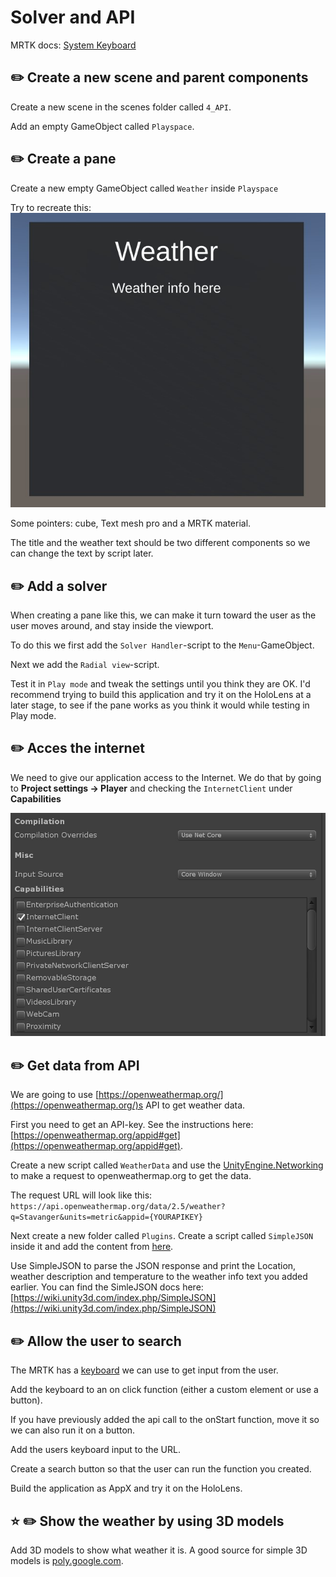 # Solver and API

MRTK docs: [System Keyboard](https://github.com/Microsoft/MixedRealityToolkit-Unity/blob/mrtk_release/Documentation/README_SystemKeyboard.md)

## ✏️ Create a new scene and parent components
Create a new scene in the scenes folder called `4_API`.

Add an empty GameObject called `Playspace`.

## ✏️ Create a pane
Create a new empty GameObject called `Weather` inside `Playspace`

Try to recreate this:   
![Menu](Screenshots/menu.jpg)

Some pointers: cube, Text mesh pro and a MRTK material.

The title and the weather text should be two different components so we can change the text by script later. 

## ✏️ Add a solver
When creating a pane like this, we can make it turn toward the user as the user moves around, and stay inside the viewport. 

To do this we first add the `Solver Handler`-script to the `Menu`-GameObject. 

Next we add the `Radial view`-script. 

Test it in `Play mode` and tweak the settings until you think they are OK. I'd recommend trying to build this application and try it on the HoloLens at a later stage, to see if the pane works as you think it would while testing in Play mode. 

## ✏️ Acces the internet
We need to give our application access to the Internet. We do that by going to **Project settings -> Player** and checking the `InternetClient` under **Capabilities**

![internet](Screenshots/internet.jpg)

## ✏️ Get data from API
We are going to use [https://openweathermap.org/](https://openweathermap.org/)s API to get weather data. 

First you need to get an API-key. See the instructions here: [https://openweathermap.org/appid#get](https://openweathermap.org/appid#get).

Create a new script called `WeatherData` and use the [UnityEngine.Networking](https://docs.unity3d.com/2018.3/Documentation/ScriptReference/Networking.UnityWebRequest.html) to make a request to openweathermap.org to get the data. 

The request URL will look like this: `https://api.openweathermap.org/data/2.5/weather?q=Stavanger&units=metric&appid={YOURAPIKEY}`

Next create a new folder called `Plugins`. Create a script called `SimpleJSON` inside it and add the content from [here](https://github.com/Bunny83/SimpleJSON/blob/master/SimpleJSON.cs). 

Use SimpleJSON to parse the JSON response and print the Location, weather description and temperature to the weather info text you added earlier. You can find the SimleJSON docs here: [https://wiki.unity3d.com/index.php/SimpleJSON](https://wiki.unity3d.com/index.php/SimpleJSON)

## ✏️ Allow the user to search
The MRTK has a [keyboard](https://github.com/Microsoft/MixedRealityToolkit-Unity/blob/mrtk_release/Documentation/README_SystemKeyboard.md) we can use to get input from the user. 

Add the keyboard to an on click function (either a custom element or use a button).

If you have previously added the api call to the onStart function, move it so we can also run it on a button.

Add the users keyboard input to the URL.

Create a search button so that the user can run the function you created.

Build the application as AppX and try it on the HoloLens. 

## ⭐️ ✏️ Show the weather by using 3D models
Add 3D models to show what weather it is. A good source for simple 3D models is [poly.google.com](https://poly.google.com/).